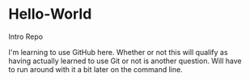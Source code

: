 # Hello-World
Intro Repo


I'm learning to use GitHub here.  Whether or not this will qualify as \
having actually learned to use Git or not is another question.  Will have \
to run around with it a bit later on the command line.
